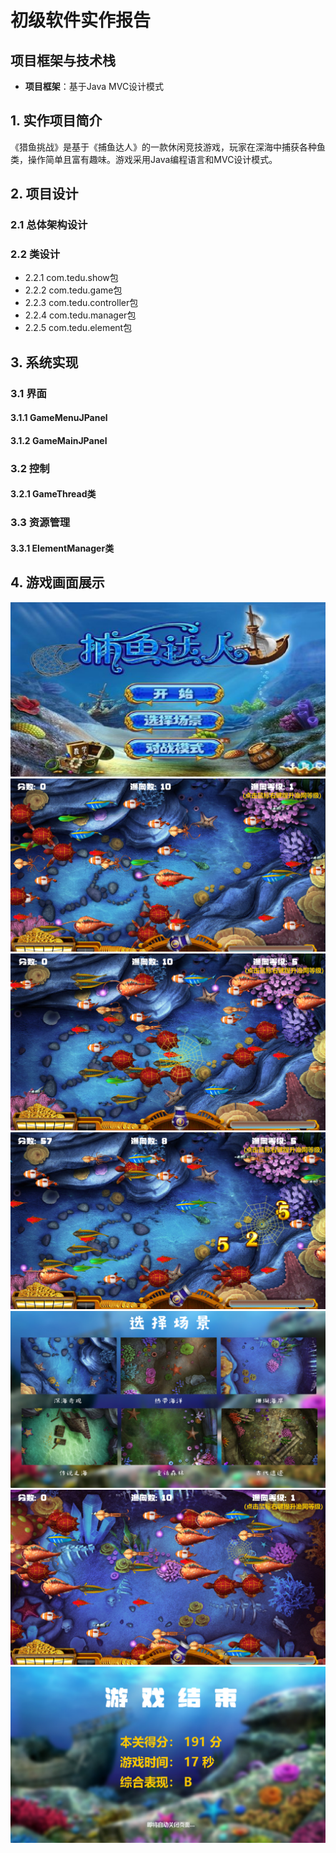 # 初级软件实作报告

## 项目框架与技术栈
- **项目框架**：基于Java MVC设计模式

## 1. 实作项目简介
《猎鱼挑战》是基于《捕鱼达人》的一款休闲竞技游戏，玩家在深海中捕获各种鱼类，操作简单且富有趣味。游戏采用Java编程语言和MVC设计模式。

## 2. 项目设计
### 2.1 总体架构设计

### 2.2 类设计
- 2.2.1 com.tedu.show包
- 2.2.2 com.tedu.game包
- 2.2.3 com.tedu.controller包
- 2.2.4 com.tedu.manager包
- 2.2.5 com.tedu.element包

## 3. 系统实现  
### 3.1 界面
#### 3.1.1 GameMenuJPanel

#### 3.1.2 GameMainJPanel

### 3.2 控制
#### 3.2.1 GameThread类

### 3.3 资源管理
#### 3.3.1 ElementManager类

## 4. 游戏画面展示
![00preview](/preview/00preview.png)
![01preview](/preview/01preview.png)
![02preview](/preview/02preview.png)
![03preview](/preview/03preview.png)
![04preview](/preview/04preview.png)
![05preview](/preview/05preview.png)
![06preview](/preview/06preview.png)
